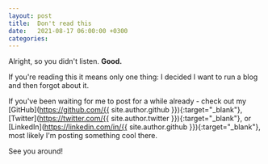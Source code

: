 ```yaml
---
layout: post
title:  Don't read this
date:   2021-08-17 06:00:00 +0300
categories:
---
```


Alright, so you didn't listen. **Good.**


If you're reading this it means only one thing: I decided I want to run a blog and then forgot about it.


If you've been waiting for me to post for a while already - check out my
[GitHub](https://github.com/{{ site.author.github }}){:target="_blank"},
[Twitter](https://twitter.com/{{ site.author.twitter }}){:target="_blank"},
or [LinkedIn](https://linkedin.com/in/{{ site.author.github }}){:target="_blank"},
most likely I'm posting something cool there.


See you around!